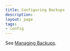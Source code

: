 ```yaml
---
title: Configuring Backups
description:
layout: page
tags: 
- config
---
```


See [Managing Backups](/tutorials/manage/backups.html).